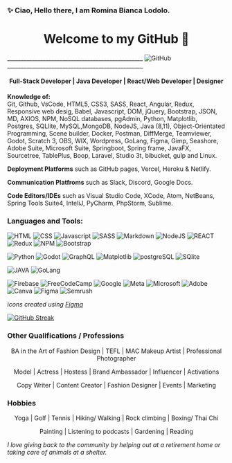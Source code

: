 <!-- [![MasterHead](your image link)](your GitHub link) -->


###  ✨ Ciao, Hello there, I am Romina Bianca Lodolo. 
<h1 align="center"> Welcome to my GitHub 💖 <br></h1>

_________________________________________________ ![GitHub](https://user-images.githubusercontent.com/83961643/189147390-078b7117-fb35-41f8-b522-384d43b45e8f.png) _________________________________________________


<h4 align="center"> Full-Stack Developer | Java Developer | React/Web Developer | Designer   <br> </h4>

**Knowledge of:**  <br>
Git, Github, VsCode, HTML5, CSS3, SASS, React, Angular, Redux, Responsive web desig, Babel, Javascript, DOM, jQuery, Bootstrap, JSON, MD, AXIOS, NPM, NoSQL databases, pgAdmin, Python, Matplotlib, Postgres, SQLlite, MySQL,MongoDB, NodeJS, Java (8,11), Object-Orientated Programming, Scene builder, Docker, Postman, DiffMerge, Teamviewer, Godot, Scratch 3, OBS, WIX, Wordpress, GoLang, Figma, Gimp, Seashore, Adobe Suite, Microsoft Suite, Springboot, Spring frame, JavaFX, Sourcetree, TablePlus, Boop, Laravel, Studio 3t, bibucket, gulp and Linux.

**Deployment Platforms**  such as GitHub pages, Vercel, Heroku & Netlify.

**Communication Platfroms**  such as Slack, Discord, Google Docs.

**Code Editors/IDEs** such as Visual Studio Code, XCode, Atom, NetBeans, Spring Tools Suite4, InteliJ, PyCharm, PhpStorm, Sublime.

### Languages and Tools: 
![HTML](https://user-images.githubusercontent.com/83961643/189147409-5b4191ca-436e-45cf-a017-03256de35ae0.png)
![CSS](https://user-images.githubusercontent.com/83961643/189147378-ffb004b1-2dd1-4c1a-927e-8e5d7f8e0375.png)
![Javascript](https://user-images.githubusercontent.com/83961643/189147418-238d8bf1-68a2-447b-af75-d974d46f9e74.png)
![SASS](https://user-images.githubusercontent.com/83961643/189147470-64d612fa-3562-40ab-8b9f-1dd737fd4494.png)
![Markdown](https://user-images.githubusercontent.com/83961643/189147422-a89a4402-00d1-49d5-8920-1267a9ecc16e.png)
![NodeJS](https://user-images.githubusercontent.com/83961643/189147432-c932dae2-98fc-48e8-ade4-c222e1e9e515.png)
![REACT](https://user-images.githubusercontent.com/83961643/189147461-f0ec0e13-1b58-4699-b8fe-96cfeebe5932.png)
![Redux](https://user-images.githubusercontent.com/83961643/189147466-a5c493be-85a2-4d18-81c1-1def2629f8a3.png)
![NPM](https://user-images.githubusercontent.com/83961643/189147445-54a06400-2701-4cc2-a620-bd32fc52d931.png)
![Bootstrap](https://user-images.githubusercontent.com/83961643/189147374-64aab5fa-0d23-4bbf-bc79-79cb2942b655.png)

![Python](https://user-images.githubusercontent.com/83961643/189147457-8107b1d7-27dd-4e79-8278-3a4eac2b3cff.png)
![Godot](https://user-images.githubusercontent.com/83961643/189147395-ad50a88a-5741-4010-9d49-a03eb65317a5.png)
![GraphQL](https://user-images.githubusercontent.com/83961643/189147408-43343823-012f-49ad-8260-178250188c2a.png)
![Matplotlib](https://user-images.githubusercontent.com/83961643/189147425-aaffcb73-c19b-49fc-b46b-66b05ad9a72a.png)
![postgreSQL](https://user-images.githubusercontent.com/83961643/189147452-ee2e602f-a1c3-4cb3-b141-9a9f3c22eed4.png)
![SQlite](https://user-images.githubusercontent.com/83961643/189147477-e679926a-bf85-4a73-9300-b926b7b9caef.png)
<!-- MongoDB -->
![JAVA](https://user-images.githubusercontent.com/83961643/189147417-3ac104ff-dec2-4d4c-ba34-d2cc65e35589.png)
![GoLang](https://user-images.githubusercontent.com/83961643/189147400-c165332d-7235-44d3-b78f-e13a9c1ae56f.png)

![Firebase](https://user-images.githubusercontent.com/83961643/189147382-412b8eb9-3f97-41ca-8724-5627d71844f0.png)
![FreeCodeCamp](https://user-images.githubusercontent.com/83961643/189147384-d8d232a5-6593-4044-bf41-db6dd65954bb.png)
![Google](https://user-images.githubusercontent.com/83961643/189147402-a1fea201-f51e-4933-b622-de57cdf41908.png)
![Meta](https://user-images.githubusercontent.com/83961643/189147426-2917a954-f38b-4cf2-96c6-412688ae8bc9.png)
![Microsoft](https://user-images.githubusercontent.com/83961643/189147428-196b2959-6295-4a04-817e-b434ea4e19d3.png)
![Adobe](https://user-images.githubusercontent.com/83961643/189147366-a7ae5e3a-4fc1-43aa-85c2-34aed1eccf57.png)
![Canva](https://user-images.githubusercontent.com/83961643/189147375-2e6f27b8-1cba-4814-9289-5c549e4b2d5a.png)
![Figma](https://user-images.githubusercontent.com/83961643/189147381-c45e3369-2e2f-404e-b18e-4902eac2bdd8.png)
![Semrush](https://user-images.githubusercontent.com/83961643/189147474-94f5df32-ad12-4346-8537-2fb62114f47a.png)


_icons created using [Figma](https://www.figma.com/community/file/1017473227321155080)_

<!--
**rominalodolo/rominalodolo** is a ✨ _special_ ✨ repository because its `README.md` (this file) appears on your GitHub profile.

Full Stack Dev | React, Spring Framework, Java (Oracle 11 Certified)

Here are some ideas to get you started:

- 🔭 I’m currently working on ...
- 🌱 I’m currently learning ...
- 👯 I’m looking to collaborate on ...
- 🤔 I’m looking for help with ...
- 💬 Ask me about ...
- 📫 How to reach me: ...
- 😄 Pronouns: ...
- ⚡ Fun fact: ...
-->

<!-- ![Romina's GitHub stats](https://github-readme-stats.vercel.app/api?username=rominalodolo&theme=omni&show_icons=true) -->

<!-- Socials Connet w/Me -->
<!-- 
<h4 align="left">Connect with me:</h4>
<p align="left">
<a href="https://www.figma.com/@RominaLodolo" target="blank"><img align="center" src="https://cdn.jsdelivr.net/npm/simple-icons@3.0.1/icons/twitter.svg" alt="Figma Socials" height="30" width="40" /></a>
<a href="your link" target="blank"><img align="center" src="https://cdn.jsdelivr.net/npm/simple-icons@3.0.1/icons/linkedin.svg" alt="LinkedIn Socials" height="30" width="40" /></a>
<a href="your link" target="blank"><img align="center" src="https://cdn.jsdelivr.net/npm/simple-icons@3.0.1/icons/instagram.svg" alt="" height="30" width="40" /></a>
<a href="your link" target="blank"><img align="center" src="https://cdn.jsdelivr.net/npm/simple-icons@3.0.1/icons/youtube.svg" alt="" height="30" width="40" /></a>
</p> -->
<!-- 
- [x] Write a blog
- [x] Make it interesting
- [ ] Publish it 
-->


<!-- Github Streak Stats -->
[![GitHub Streak](http://github-readme-streak-stats.herokuapp.com?user=RominaLodolo&theme=jolly&hide_border=true&date_format=j%20M%5B%20Y%5D)](https://git.io/streak-stats) 


### Other Qualifications / Professions
<p align="center">BA in the Art of Fashion Design | TEFL | MAC Makeup Artist | Professional Photographer </p>
<p align="center">Model | Actress | Hostess | Brand Ambassador | Influencer | Activations </p>
<p align="center">Copy Writer | Content Creator | Fashion Designer | Events | Marketing </p>

### Hobbies
<p align="center">Yoga | Golf | Tennis | Hiking/ Walking | Rock climbing | Boxing/ Thai Chi </p>
<p align="center">Painting | Listening to podcasts | Gardening | Reading </p>



_I love giving back to the community by helping out at a retirement home or taking care of animals at a shelter._

